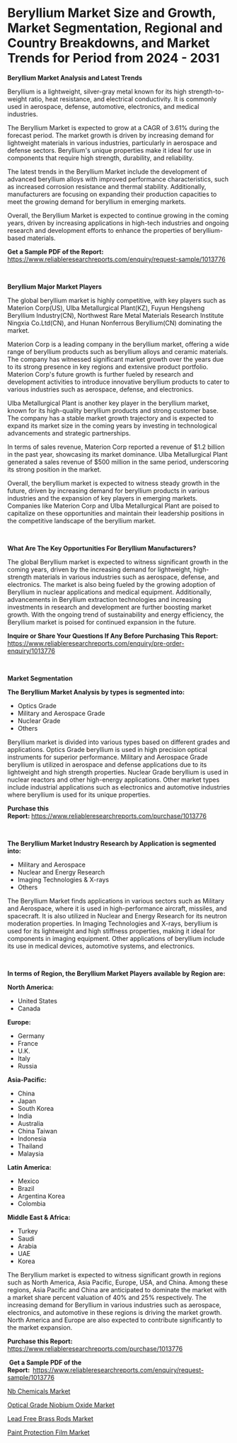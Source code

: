 <p><h1>Beryllium Market Size and Growth, Market Segmentation, Regional and Country Breakdowns, and Market Trends for Period from 2024 -  2031</h1></p><p><strong>Beryllium Market Analysis and Latest Trends</strong></p>
<p><p>Beryllium is a lightweight, silver-gray metal known for its high strength-to-weight ratio, heat resistance, and electrical conductivity. It is commonly used in aerospace, defense, automotive, electronics, and medical industries.</p><p>The Beryllium Market is expected to grow at a CAGR of 3.61% during the forecast period. The market growth is driven by increasing demand for lightweight materials in various industries, particularly in aerospace and defense sectors. Beryllium's unique properties make it ideal for use in components that require high strength, durability, and reliability.</p><p>The latest trends in the Beryllium Market include the development of advanced beryllium alloys with improved performance characteristics, such as increased corrosion resistance and thermal stability. Additionally, manufacturers are focusing on expanding their production capacities to meet the growing demand for beryllium in emerging markets.</p><p>Overall, the Beryllium Market is expected to continue growing in the coming years, driven by increasing applications in high-tech industries and ongoing research and development efforts to enhance the properties of beryllium-based materials.</p></p>
<p><strong>Get a Sample PDF of the Report:&nbsp;</strong> <a href="https://www.reliableresearchreports.com/enquiry/request-sample/1013776">https://www.reliableresearchreports.com/enquiry/request-sample/1013776</a></p>
<p>&nbsp;</p>
<p><strong>Beryllium Major Market Players</strong></p>
<p><p>The global beryllium market is highly competitive, with key players such as Materion Corp(US), Ulba Metallurgical Plant(KZ), Fuyun Hengsheng Beryllium Industry(CN), Northwest Rare Metal Materials Research Institute Ningxia Co.Ltd(CN), and Hunan Nonferrous Beryllium(CN) dominating the market.</p><p>Materion Corp is a leading company in the beryllium market, offering a wide range of beryllium products such as beryllium alloys and ceramic materials. The company has witnessed significant market growth over the years due to its strong presence in key regions and extensive product portfolio. Materion Corp's future growth is further fueled by research and development activities to introduce innovative beryllium products to cater to various industries such as aerospace, defense, and electronics.</p><p>Ulba Metallurgical Plant is another key player in the beryllium market, known for its high-quality beryllium products and strong customer base. The company has a stable market growth trajectory and is expected to expand its market size in the coming years by investing in technological advancements and strategic partnerships.</p><p>In terms of sales revenue, Materion Corp reported a revenue of $1.2 billion in the past year, showcasing its market dominance. Ulba Metallurgical Plant generated a sales revenue of $500 million in the same period, underscoring its strong position in the market.</p><p>Overall, the beryllium market is expected to witness steady growth in the future, driven by increasing demand for beryllium products in various industries and the expansion of key players in emerging markets. Companies like Materion Corp and Ulba Metallurgical Plant are poised to capitalize on these opportunities and maintain their leadership positions in the competitive landscape of the beryllium market.</p></p>
<p>&nbsp;</p>
<p><strong>What Are The Key Opportunities For Beryllium Manufacturers?</strong></p>
<p><p>The global Beryllium market is expected to witness significant growth in the coming years, driven by the increasing demand for lightweight, high-strength materials in various industries such as aerospace, defense, and electronics. The market is also being fueled by the growing adoption of Beryllium in nuclear applications and medical equipment. Additionally, advancements in Beryllium extraction technologies and increasing investments in research and development are further boosting market growth. With the ongoing trend of sustainability and energy efficiency, the Beryllium market is poised for continued expansion in the future.</p></p>
<p><strong>Inquire or Share Your Questions If Any Before Purchasing This Report:</strong> <a href="https://www.reliableresearchreports.com/enquiry/pre-order-enquiry/1013776">https://www.reliableresearchreports.com/enquiry/pre-order-enquiry/1013776</a></p>
<p>&nbsp;</p>
<p><strong>Market Segmentation</strong></p>
<p><strong>The Beryllium Market Analysis by types is segmented into:</strong></p>
<p><ul><li>Optics Grade</li><li>Military and Aerospace Grade</li><li>Nuclear Grade</li><li>Others</li></ul></p>
<p><p>Beryllium market is divided into various types based on different grades and applications. Optics Grade beryllium is used in high precision optical instruments for superior performance. Military and Aerospace Grade beryllium is utilized in aerospace and defense applications due to its lightweight and high strength properties. Nuclear Grade beryllium is used in nuclear reactors and other high-energy applications. Other market types include industrial applications such as electronics and automotive industries where beryllium is used for its unique properties.</p></p>
<p><strong>Purchase this Report:&nbsp;</strong><a href="https://www.reliableresearchreports.com/purchase/1013776">https://www.reliableresearchreports.com/purchase/1013776</a></p>
<p>&nbsp;</p>
<p><strong>The Beryllium Market Industry Research by Application is segmented into:</strong></p>
<p><ul><li>Military and Aerospace</li><li>Nuclear and Energy Research</li><li>Imaging Technologies & X-rays</li><li>Others</li></ul></p>
<p><p>The Beryllium Market finds applications in various sectors such as Military and Aerospace, where it is used in high-performance aircraft, missiles, and spacecraft. It is also utilized in Nuclear and Energy Research for its neutron moderation properties. In Imaging Technologies and X-rays, beryllium is used for its lightweight and high stiffness properties, making it ideal for components in imaging equipment. Other applications of beryllium include its use in medical devices, automotive systems, and electronics.</p></p>
<p>&nbsp;</p>
<p><strong>In terms of Region, the Beryllium Market Players available by Region are:</strong></p>
<p>
    <p> <strong> North America: </strong>
        <ul>
            <li>United States</li>
            <li>Canada</li>
        </ul>
        </p> 
    <p> <strong> Europe: </strong>
        <ul>
            <li>Germany</li>
            <li>France</li>
            <li>U.K.</li>
            <li>Italy</li>
            <li>Russia</li>
        </ul>
        </p> 
    <p> <strong> Asia-Pacific: </strong>
        <ul>
            <li>China</li>
            <li>Japan</li>
            <li>South Korea</li>
            <li>India</li>
            <li>Australia</li>
            <li>China Taiwan</li>
            <li>Indonesia</li>
            <li>Thailand</li>
            <li>Malaysia</li>
        </ul>
        </p> 
    <p> <strong> Latin America: </strong>
        <ul>
            <li>Mexico</li>
            <li>Brazil</li>
            <li>Argentina Korea</li>
            <li>Colombia</li>
        </ul>
        </p> 
    <p> <strong> Middle East & Africa: </strong>
        <ul>
            <li>Turkey</li>
            <li>Saudi</li>
            <li>Arabia</li>
            <li>UAE</li>
            <li>Korea</li>
        </ul>
    </p>
    </p>
<p><p>The Beryllium market is expected to witness significant growth in regions such as North America, Asia Pacific, Europe, USA, and China. Among these regions, Asia Pacific and China are anticipated to dominate the market with a market share percent valuation of 40% and 25% respectively. The increasing demand for Beryllium in various industries such as aerospace, electronics, and automotive in these regions is driving the market growth. North America and Europe are also expected to contribute significantly to the market expansion.</p></p>
<p><strong>Purchase this Report: </strong><a href="https://www.reliableresearchreports.com/purchase/1013776">https://www.reliableresearchreports.com/purchase/1013776</a></p>
<p>&nbsp;<strong>Get a Sample PDF of the Report:&nbsp;&nbsp;</strong><a href="https://www.reliableresearchreports.com/enquiry/request-sample/1013776">https://www.reliableresearchreports.com/enquiry/request-sample/1013776</a></p>
<p><strong></strong></p>
<p><p><a href="https://issuu.com/reportprime-2/docs/nb-chemicals-market-size-2030.pptx">Nb Chemicals Market</a></p><p><a href="https://issuu.com/reportprime-2/docs/optical-grade-niobium-oxide-market-size-2030.pptx">Optical Grade Niobium Oxide Market</a></p><p><a href="https://github.com/brenzgnarento/Market-Research-Report-List-1/blob/main/lead-free-brass-rods-market.md">Lead Free Brass Rods Market</a></p><p><a href="https://github.com/jerrycopelandthomaswsqd8q/Market-Research-Report-List-1/blob/main/paint-protection-film-market.md">Paint Protection Film Market</a></p></p>